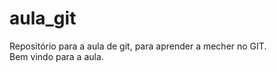 # aula_git
Repositório para a aula de git, para aprender a mecher no GIT. <br>
Bem vindo para a aula.
